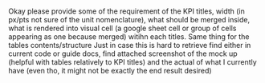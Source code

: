 #

Okay please provide some of the requirement of the KPI titles, width (in px/pts not sure of the unit nomenclature), what should be merged inside, what is rendered into visual cell (a google sheet cell or group of cells appearing as one because merged) witihn each titles. Same thing for the tables contents/structure
Just in case this is hard to retrieve find either in current code or guide docs, find attached screenshot of the mock up (helpful with tables relatively to KPI titles) and the actual of what I currently have (even tho, it might not be exactly the end result desired)
